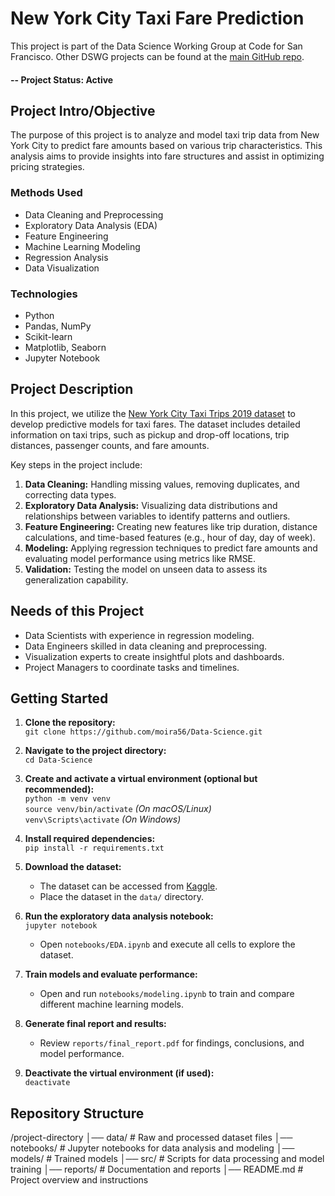 # New York City Taxi Fare Prediction

This project is part of the Data Science Working Group at Code for San Francisco. Other DSWG projects can be found at the [main GitHub repo](https://github.com/sfbrigade/data-science-wg).

#### -- Project Status: Active

## Project Intro/Objective

The purpose of this project is to analyze and model taxi trip data from New York City to predict fare amounts based on various trip characteristics. This analysis aims to provide insights into fare structures and assist in optimizing pricing strategies.

### Methods Used

- Data Cleaning and Preprocessing
- Exploratory Data Analysis (EDA)
- Feature Engineering
- Machine Learning Modeling
- Regression Analysis
- Data Visualization

### Technologies

- Python
- Pandas, NumPy
- Scikit-learn
- Matplotlib, Seaborn
- Jupyter Notebook

## Project Description

In this project, we utilize the [New York City Taxi Trips 2019 dataset](https://www.kaggle.com/datasets/dhruvildave/new-york-city-taxi-trips-2019/data) to develop predictive models for taxi fares. The dataset includes detailed information on taxi trips, such as pickup and drop-off locations, trip distances, passenger counts, and fare amounts.

Key steps in the project include:

1. **Data Cleaning:** Handling missing values, removing duplicates, and correcting data types.
2. **Exploratory Data Analysis:** Visualizing data distributions and relationships between variables to identify patterns and outliers.
3. **Feature Engineering:** Creating new features like trip duration, distance calculations, and time-based features (e.g., hour of day, day of week).
4. **Modeling:** Applying regression techniques to predict fare amounts and evaluating model performance using metrics like RMSE.
5. **Validation:** Testing the model on unseen data to assess its generalization capability.

## Needs of this Project

- Data Scientists with experience in regression modeling.
- Data Engineers skilled in data cleaning and preprocessing.
- Visualization experts to create insightful plots and dashboards.
- Project Managers to coordinate tasks and timelines.

## Getting Started

1. **Clone the repository:**  
   `git clone https://github.com/moira56/Data-Science.git`

2. **Navigate to the project directory:**  
   `cd Data-Science`

3. **Create and activate a virtual environment (optional but recommended):**  
   `python -m venv venv`  
   `source venv/bin/activate`  *(On macOS/Linux)*  
   `venv\Scripts\activate`  *(On Windows)*  

4. **Install required dependencies:**  
   `pip install -r requirements.txt`

5. **Download the dataset:**  
   - The dataset can be accessed from [Kaggle](https://www.kaggle.com/datasets/dhruvildave/new-york-city-taxi-trips-2019/data).  
   - Place the dataset in the `data/` directory.

6. **Run the exploratory data analysis notebook:**  
   `jupyter notebook`  
   - Open `notebooks/EDA.ipynb` and execute all cells to explore the dataset.

7. **Train models and evaluate performance:**  
   - Open and run `notebooks/modeling.ipynb` to train and compare different machine learning models.

8. **Generate final report and results:**  
   - Review `reports/final_report.pdf` for findings, conclusions, and model performance.

9. **Deactivate the virtual environment (if used):**  
   `deactivate`

## Repository Structure

/project-directory │── data/ # Raw and processed dataset files
│── notebooks/ # Jupyter notebooks for data analysis and modeling
│── models/ # Trained models
│── src/ # Scripts for data processing and model training
│── reports/ # Documentation and reports
│── README.md # Project overview and instructions
